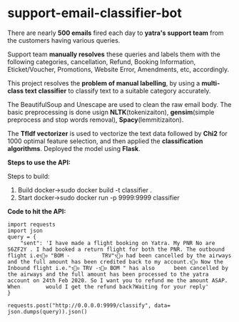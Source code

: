 # support-email-classifier-bot
There are nearly **500 emails** fired each day to **yatra's support team** from the customers having various queries. 

Support team **manually resolves** these queries and labels them with the following categories, cancellation, Refund, Booking Information, Eticket/Voucher, Promotions, Website Error, Amendments, etc, accordingly. 

This project resolves the **problem of manual labelling**, by using a **multi-class text classifier** to classify text to a suitable category accurately.

The BeautifulSoup and Unescape are used to clean the raw email body. The basic preprocessing is done usign **NLTK**(tokenizaiton), **gensim**(simple preprocess and stop words removal), **Spacy**(lemmitizaiton).

The **TfIdf vectorizer** is used to vectorize the text data followed by **Chi2** for 1000 optimal feature selection, and then applied the **classification algorithms**. 
Deployed the model using **Flask**. 

**Steps to use the API:**

Steps to build:
1. Build docker->sudo docker build -t classifier .
2. Start docker->sudo docker run -p 9999:9999 classifier

**Code to hit the API:**

    import requests
    import json
    query = {
        "sent": 'I have made a flight booking on Yatra. My PNR No are S6ZF2Y . I had booked a return flight for both the PNR. The outbound flight i.eรย "BOM -          TRV"รย had been cancelled by the airways and the full amount has been credited back to my account.รย Now the Inbound flight i.e."รย TRV -รย BOM " has also      been cancelled by the airways and the full amount has been processed to the yatra account on 24th Feb 2020. So I want you to refund me the amount ASAP. When        would I get the refund back?Waiting for your reply'
    }

    requests.post("http://0.0.0.0:9999/classify", data= json.dumps(query)).json()
